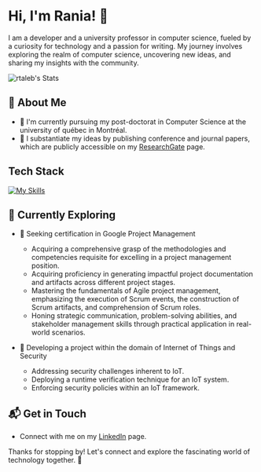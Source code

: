 # Hi, I'm Rania! 👋

I am a developer and a university professor in computer science, fueled by a curiosity for technology and a passion for writing. My journey involves exploring the realm of computer science, uncovering new ideas, and sharing my insights with the community.

![rtaleb's Stats](https://github-readme-stats.vercel.app/api?username=rtaleb&theme=vue-dark&show_icons=true&hide_border=true&count_private=true)

## 🚀 About Me

- 🔭 I'm currently pursuing my post-doctorat in Computer Science at the university of québec in Montréal.
- 📝 I substantiate my ideas by publishing conference and journal papers, which are publicly accessible on my [ResearchGate](https://www.researchgate.net/profile/Rania_Taleb) page.
  
## Tech Stack
[![My Skills](https://skillicons.dev/icons?i=js,html,css,wasm)](https://skillicons.dev)

## 🌱 Currently Exploring

- 🚀 Seeking certification in Google Project Management 
  - Acquiring a comprehensive grasp of the methodologies and competencies requisite for excelling in a project management position.
  - Acquiring proficiency in generating impactful project documentation and artifacts across different project stages.
  - Mastering the fundamentals of Agile project management, emphasizing the execution of Scrum events, the construction of Scrum artifacts, and comprehension of Scrum roles.
  - Honing strategic communication, problem-solving abilities, and stakeholder management skills through practical application in real-world scenarios.
    
- 🚀 Developing a project within the domain of Internet of Things and Security
  - Addressing security challenges inherent to IoT.
  - Deploying a runtime verification technique for an IoT system.
  - Enforcing security policies within an IoT framework.
  
## 📬 Get in Touch

- Connect with me on my [LinkedIn](https://www.linkedin.com/in/raniataleb/) page.


Thanks for stopping by! Let's connect and explore the fascinating world of technology together. 🚀



